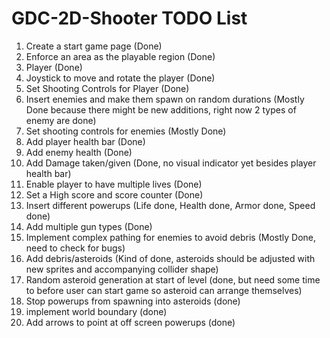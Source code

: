 
# GDC-2D-Shooter TODO List

1. Create a start game page (Done)
2. Enforce an area as the playable region (Done)
3. Player (Done)
4. Joystick to move and rotate the player (Done)
5. Set Shooting Controls for Player (Done)
6. Insert enemies and make them spawn on random durations (Mostly Done because there might be new additions, right now 2 types of enemy are done)
7. Set shooting controls for enemies (Mostly Done)
8. Add player health bar (Done)
9. Add enemy health (Done)
10. Add Damage taken/given (Done, no visual indicator yet besides player health bar)
11. Enable player to have multiple lives (Done)
12. Set a High score and score counter (Done)
13. Insert different powerups (Life done, Health done, Armor done, Speed done)
14. Add multiple gun types (Done)
15. Implement complex pathing for enemies to avoid debris (Mostly Done, need to check for bugs)
16. Add debris/asteroids (Kind of done, asteroids should be adjusted with new sprites and accompanying collider shape)
17. Random asteroid generation at start of level (done, but need some time to before user can start game so asteroid can arrange themselves)
18. Stop powerups from spawning into asteroids (done)
19. implement world boundary (done)
20. Add arrows to point at off screen powerups (done)
